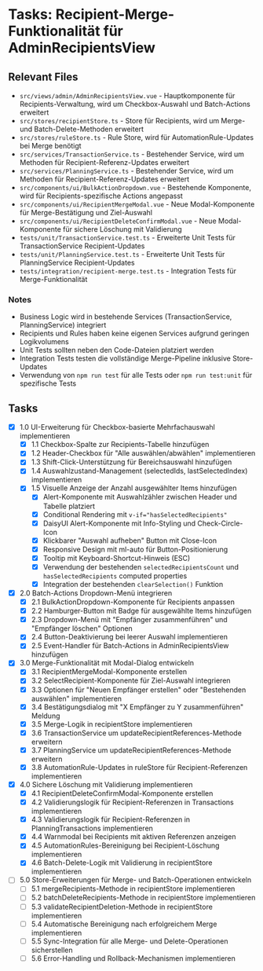 # Tasks: Recipient-Merge-Funktionalität für AdminRecipientsView

## Relevant Files

- `src/views/admin/AdminRecipientsView.vue` - Hauptkomponente für Recipients-Verwaltung, wird um Checkbox-Auswahl und Batch-Actions erweitert
- `src/stores/recipientStore.ts` - Store für Recipients, wird um Merge- und Batch-Delete-Methoden erweitert
- `src/stores/ruleStore.ts` - Rule Store, wird für AutomationRule-Updates bei Merge benötigt
- `src/services/TransactionService.ts` - Bestehender Service, wird um Methoden für Recipient-Referenz-Updates erweitert
- `src/services/PlanningService.ts` - Bestehender Service, wird um Methoden für Recipient-Referenz-Updates erweitert
- `src/components/ui/BulkActionDropdown.vue` - Bestehende Komponente, wird für Recipients-spezifische Actions angepasst
- `src/components/ui/RecipientMergeModal.vue` - Neue Modal-Komponente für Merge-Bestätigung und Ziel-Auswahl
- `src/components/ui/RecipientDeleteConfirmModal.vue` - Neue Modal-Komponente für sichere Löschung mit Validierung
- `tests/unit/TransactionService.test.ts` - Erweiterte Unit Tests für TransactionService Recipient-Updates
- `tests/unit/PlanningService.test.ts` - Erweiterte Unit Tests für PlanningService Recipient-Updates
- `tests/integration/recipient-merge.test.ts` - Integration Tests für Merge-Funktionalität

### Notes

- Business Logic wird in bestehende Services (TransactionService, PlanningService) integriert
- Recipients und Rules haben keine eigenen Services aufgrund geringen Logikvolumens
- Unit Tests sollten neben den Code-Dateien platziert werden
- Integration Tests testen die vollständige Merge-Pipeline inklusive Store-Updates
- Verwendung von `npm run test` für alle Tests oder `npm run test:unit` für spezifische Tests

## Tasks

- [x] 1.0 UI-Erweiterung für Checkbox-basierte Mehrfachauswahl implementieren
  - [x] 1.1 Checkbox-Spalte zur Recipients-Tabelle hinzufügen
  - [x] 1.2 Header-Checkbox für "Alle auswählen/abwählen" implementieren
  - [x] 1.3 Shift-Click-Unterstützung für Bereichsauswahl hinzufügen
  - [x] 1.4 Auswahlzustand-Management (selectedIds, lastSelectedIndex) implementieren
  - [x] 1.5 Visuelle Anzeige der Anzahl ausgewählter Items hinzufügen
    - [x] Alert-Komponente mit Auswahlzähler zwischen Header und Tabelle platziert
    - [x] Conditional Rendering mit `v-if="hasSelectedRecipients"`
    - [x] DaisyUI Alert-Komponente mit Info-Styling und Check-Circle-Icon
    - [x] Klickbarer "Auswahl aufheben" Button mit Close-Icon
    - [x] Responsive Design mit ml-auto für Button-Positionierung
    - [x] Tooltip mit Keyboard-Shortcut-Hinweis (ESC)
    - [x] Verwendung der bestehenden `selectedRecipientsCount` und `hasSelectedRecipients` computed properties
    - [x] Integration der bestehenden `clearSelection()` Funktion

- [x] 2.0 Batch-Actions Dropdown-Menü integrieren
  - [x] 2.1 BulkActionDropdown-Komponente für Recipients anpassen
  - [x] 2.2 Hamburger-Button mit Badge für ausgewählte Items hinzufügen
  - [x] 2.3 Dropdown-Menü mit "Empfänger zusammenführen" und "Empfänger löschen" Optionen
  - [x] 2.4 Button-Deaktivierung bei leerer Auswahl implementieren
  - [x] 2.5 Event-Handler für Batch-Actions in AdminRecipientsView hinzufügen

- [x] 3.0 Merge-Funktionalität mit Modal-Dialog entwickeln
  - [x] 3.1 RecipientMergeModal-Komponente erstellen
  - [x] 3.2 SelectRecipient-Komponente für Ziel-Auswahl integrieren
  - [x] 3.3 Optionen für "Neuen Empfänger erstellen" oder "Bestehenden auswählen" implementieren
  - [x] 3.4 Bestätigungsdialog mit "X Empfänger zu Y zusammenführen" Meldung
  - [x] 3.5 Merge-Logik in recipientStore implementieren
  - [x] 3.6 TransactionService um updateRecipientReferences-Methode erweitern
  - [x] 3.7 PlanningService um updateRecipientReferences-Methode erweitern
  - [x] 3.8 AutomationRule-Updates in ruleStore für Recipient-Referenzen implementieren

- [x] 4.0 Sichere Löschung mit Validierung implementieren
  - [x] 4.1 RecipientDeleteConfirmModal-Komponente erstellen
  - [x] 4.2 Validierungslogik für Recipient-Referenzen in Transactions implementieren
  - [x] 4.3 Validierungslogik für Recipient-Referenzen in PlanningTransactions implementieren
  - [x] 4.4 Warnmodal bei Recipients mit aktiven Referenzen anzeigen
  - [x] 4.5 AutomationRules-Bereinigung bei Recipient-Löschung implementieren
  - [x] 4.6 Batch-Delete-Logik mit Validierung in recipientStore implementieren

- [ ] 5.0 Store-Erweiterungen für Merge- und Batch-Operationen entwickeln
  - [ ] 5.1 mergeRecipients-Methode in recipientStore implementieren
  - [ ] 5.2 batchDeleteRecipients-Methode in recipientStore implementieren
  - [ ] 5.3 validateRecipientDeletion-Methode in recipientStore implementieren
  - [ ] 5.4 Automatische Bereinigung nach erfolgreichem Merge implementieren
  - [ ] 5.5 Sync-Integration für alle Merge- und Delete-Operationen sicherstellen
  - [ ] 5.6 Error-Handling und Rollback-Mechanismen implementieren
